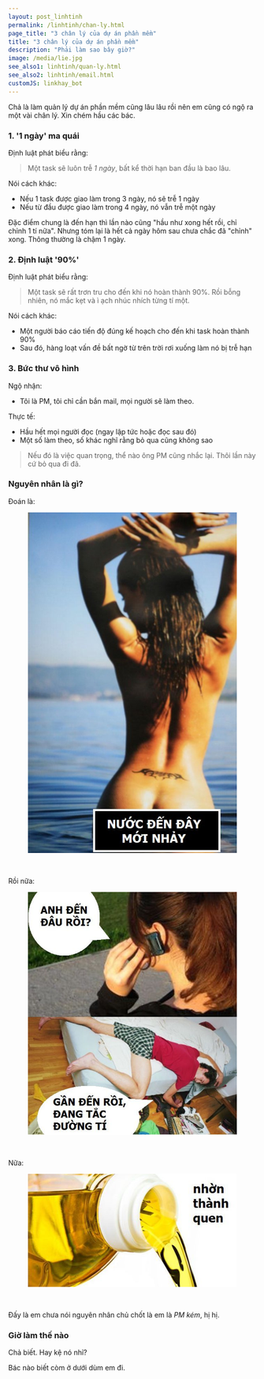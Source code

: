 ```yaml
---
layout: post_linhtinh
permalink: /linhtinh/chan-ly.html
page_title: "3 chân lý của dự án phần mềm"
title: "3 chân lý của dự án phần mềm"
description: "Phải làm sao bây giờ?"
image: /media/lie.jpg
see_also1: linhtinh/quan-ly.html
see_also2: linhtinh/email.html
customJS: linkhay_bot
---
```

Chả là làm quản lý dự án phần mềm cũng lâu lâu rồi nên em cũng có ngộ ra một vài chân lý. Xin chém hầu các bác.

### 1. '1 ngày' ma quái

Định luật phát biểu rằng:

>Một task sẽ luôn trễ *1 ngày*, bất kể thời hạn ban đầu là bao lâu.

Nói cách khác:

- Nếu 1 task được giao làm trong 3 ngày, nó sẽ trễ 1 ngày
- Nếu từ đầu được giao làm trong 4 ngày, nó vẫn trễ một ngày

Đặc điểm chung là đến hạn thì lần nào cũng "hầu như xong hết rồi, chỉ chỉnh 1 tí nữa". Nhưng tóm lại là hết cả ngày hôm sau chưa chắc đã "chỉnh" xong. Thông thường là chậm 1 ngày.

### 2. Định luật '90%'

Định luật phát biểu rằng:

>Một task sẽ rất trơn tru cho đến khi nó hoàn thành 90%. Rồi bỗng nhiên, nó mắc kẹt và ì ạch nhúc nhích từng tí một.

Nói cách khác:

- Một người báo cáo tiến độ đúng kế hoạch cho đến khi task hoàn thành 90%
- Sau đó, hàng loạt vấn đề bất ngờ từ trên trời rơi xuống làm nó bị trễ hạn

### 3. Bức thư vô hình

Ngộ nhận:

- Tôi là PM, tôi chỉ cần bắn mail, mọi người sẽ làm theo.

Thực tế:

- Hầu hết mọi người đọc (ngay lập tức hoặc đọc sau đó)
- Một số làm theo, số khác nghĩ rằng bỏ qua cũng không sao

>Nếu đó là việc quan trọng, thể nào ông PM cũng nhắc lại. Thôi lần này cứ bỏ qua đi đã.

### Nguyên nhân là gì?

Đoán là:

<figure>
  <div class="img-container">
  <img src="/media/behind.jpg" alt="Nước đến mông mới nhổm">
  </div>
</figure>

<br/>

Rồi nữa:

<figure>
  <div class="img-container">
  <img src="/media/lie.jpg" alt="Không ngượng mồm">
  </div>
</figure>

<br/>

Nữa:

<figure>
  <div class="img-container">
  <img src="/media/oil.jpg" alt="Nhờn thành quen">
  </div>
</figure>

<br/>

Đấy là em chưa nói nguyên nhân chủ chốt là em là *PM kém*, hị hị.

### Giờ làm thế nào

Chả biết. Hay kệ nó nhỉ?

Bác nào biết còm ở dưới dùm em đi.

<style type="text/css" scoped>
#mingid_comment_iframe {width:100%}
@media (max-width: 360px) {
	#vietid_comments_content {
		margin-left: -6.18%;
		margin-right: -6.18%;
	}
}
@media (max-width: 599px) {
	#vietid_comments_content {
		margin-left: -20px;
		margin-right: -20px;
	}
}
</style>
<div id="vietid_comments_content" data-url="https://mangcut.vn/linhtinh/chan-ly.html"></div>